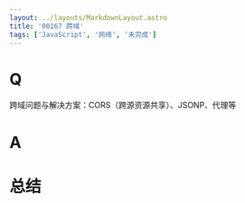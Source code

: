 ```yaml
---
layout: ../layouts/MarkdownLayout.astro
title: '00167 跨域'
tags: ['JavaScript', '网络', '未完成']
---
```


# Q

跨域问题与解决方案：CORS（跨源资源共享）、JSONP、代理等

# A



# 总结



<script>
  function func() {

  }
  
</script>